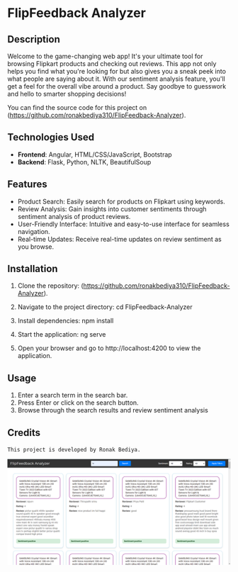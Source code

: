 # FlipFeedback Analyzer

## Description

Welcome to the game-changing web app! It's your ultimate tool for browsing Flipkart products and checking out reviews. This app not only helps you find what you're looking for but also gives you a sneak peek into what people are saying about it. With our sentiment analysis feature, you'll get a feel for the overall vibe around a product. Say goodbye to guesswork and hello to smarter shopping decisions!

You can find the source code for this project on (https://github.com/ronakbediya310/FlipFeedback-Analyzer).

## Technologies Used

- **Frontend**: Angular, HTML/CSS/JavaScript, Bootstrap
- **Backend**: Flask, Python, NLTK, BeautifulSoup

## Features
* Product Search: Easily search for products on Flipkart using keywords.
* Review Analysis: Gain insights into customer sentiments through sentiment analysis of product reviews.
* User-Friendly Interface: Intuitive and easy-to-use interface for seamless navigation.
* Real-time Updates: Receive real-time updates on review sentiment as you browse.

## Installation

1. Clone the repository:
 (https://github.com/ronakbediya310/FlipFeedback-Analyzer).

2. Navigate to the project directory:
  cd FlipFeedback-Analyzer

3. Install dependencies:
   npm install

4. Start the application:
  ng serve

5. Open your browser and go to http://localhost:4200 to view the application.


## Usage
1. Enter a search term in the search bar.
2. Press Enter or click on the search button.
3. Browse through the search results and review sentiment analysis

## Credits
    This project is developed by Ronak Bediya.


![HomePage](<src/assets/FlipFeedback Analyzer.png>)